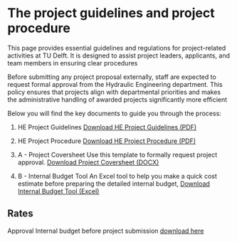 # The project guidelines and project procedure

This page provides essential guidelines and regulations for project-related activities at TU Delft. It is designed to assist project leaders, applicants, and team members in ensuring clear procedures

Before submitting any project proposal externally, staff are expected to request formal approval from the Hydraulic Engineering department. This policy ensures that projects align with departmental priorities and makes the administrative handling of awarded projects significantly more efficient

Below you will find the key documents to guide you through the process:

1. HE Project Guidelines
 [Download HE Project Guidelines (PDF)](../Finance/Appendices//Hydraulic%20Engineering%20–%20%20Project%20%20Guidelines%2020022025.pdf)
1. HE Project Procedure
[Download HE Project Procedure (PDF)](../Finance/Appendices/HE_Project_procedure_2025.03.20.pdf) 

1. A - Project Coversheet
Use this template to formally request project approval. 
[Download Project Coversheet (DOCX)](../Finance/Appendices/HE_Project_procedure_Project_cover_sheet_2025.03.20.docx)

1. B - Internal Budget Tool 
An Excel tool to help you make a quick cost estimate before preparing the detailed internal budget,
[Download Internal Budget Tool (Excel)](../Finance/Appendices/Calculation_tool_projects_version1.2.xlsx)




## Rates

Approval Internal budget before project submission
[download here](.././Finance/Appendices/2025.02_Approval_internal_budget_before_project_submission.pdf)


 